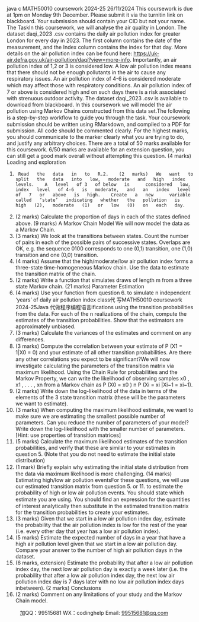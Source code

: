 java c
MATH50010   coursework   2024-25
26/11/2024
This coursework is due at   1pm   on   Monday   9th   December. Please submit   it   via   the   turnitin   link   on   blackboard.   Your   submission   should   contain   your   CID   but   not   your   name.
The   TaskIn   this   coursework,   we   will   analyse   the   air   quality   in   London.    The   dataset    daqi_2023   .csv   contains   the   daily   air   pollution   index   for   greater   London   for   every   day   in   2023.    The   ﬁrst   column   contains   the   date   of   the   measurement,   and   the   Index column   contains   the   index   for   that   day.    More   details   on   the   air   pollution index   can   be   found   here:   https://uk-air.defra.gov.uk/air-pollution/daqi?view=more-info.   Importantly,   an   air   pollution   index   of   1,2   or   3   is   considered   low.   A   low   air   pollution   index   means that there   should   not   be   enough   pollutants   in   the   air   to   cause   any   respiratory   issues.      An   air   pollution   index   of 4-6   is   considered   moderate   which   may   aﬀect   those   with   respiratory   conditions.      An   air   pollution   index   of   7   or   above   is   considered   high   and   on   such   days   there   is   a   risk   associated   with   strenuous   outdoor   activity.
The   dataset   daqi_2023   .csv   is   available   to   download   from   blackboard.   In   this   coursework   we   will   model   the   air   pollution   using   Markov   Chains   constructed   from   this   data   set.The   following   is   a   step-by-step   workﬂow   to   guide   you   through   the   task.   Your   coursework   submission   should      be   written   using   RMarkdown,   and   compiled   to   a   PDF   for   submission.   All   code   should   be   commented   clearly.   For   the   highest   marks,   you   should   communicate   to   the   marker   clearly   what   you   are   trying   to   do,   and justify      any   arbitrary   choices.      There   are   a   total   of   50   marks   available   for   this   coursework.      6/50   marks   are   available      for   an   extension   question,   you   can   still   get   a   good   mark   overall   without   attempting   this   question.
(4   marks)   Loading   and   exploration
1.      Read   the   data   in   to   R.2.    (2   marks)   We   want   to   split   the   data   into   low,   moderate   and   high   index   levels.    A   level   of 3   of below   is      considered   low,   index   level   of 4-6   is   moderate,   and   an   index   level   of   7   or   above   is   high.    Create   a   new      variable   called   ‘state’   indicating   whether   the   pollution   is   high   (2),   moderate   (1)   or   low   (0)   on   each   day.
3.    (2   marks)   Calculate   the   proportion   of days   in   each   of the   states   deﬁned   above.
(9   marks)   A   Markov   Chain   Model
We   will   now   model   the   data   as   a   Markov   Chain.
4.    (3   marks)   We   look   at   the   transitions   between   states.    Count   the   number   of pairs   in   each   of the   possible   pairs   of successive   states.    Overlaps   are   OK,   e.g.   the   sequence   0100   corresponds   to   one   (0,1)   transition,   one   (1,0)   transition   and   one   (0,0)   transition.
5.    (4 marks) Assume that the high/moderate/low   air   pollution   index   forms   a three-state   time-homogeneous   Markov   chain.      Use   the   data   to   estimate   the   transition   matrix   of the   chain.
6.    (2   marks)   Write   a   function   that   simulates   draws   of length   m from   a   three   state   Markov   chain.
(21   marks)   Parameter   Estimation
7.    (4   marks)   Use   your   function   from   question   6.    to   simulate   n   independent   ‘years’   of daily   air   pollution   index class代 写MATH50010 coursework 2024-25Java
代做程序编程语言iﬁcations using the transition   probabilities   from   the   data.    For each   of the   n   realizations   of the chain, compute the estimates of the transition   probabilities.    Show that the   estimators   are   approximately   unbiased.
8.    (3   marks)   Calculate   the   variances   of the   estimates   and   comment   on   any   diﬀerences.
9.    (3   marks)   Compute   the   correlation   between   your   estimate   of   P   (X1    =   1|X0    = 0)   and   your   estimate   of   all   other   transition   probabilities.      Are   there   any   other   correlations   you   expect   to   be   signiﬁcant?We   will   now   investigate   calculating   the   parameters   of the   transition   matrix   via   maximum   likelihood.      Using   the   Chain   Rule   for   probabilities   and   the   Markov   Property,   we   can   write   the   likelihood   of observing   samples   x0   ,   x1   ,   .   .   .   ,   xn      from   a   Markov   chain   as   P   (X0      = x0   )   n   P   (Xi    = xi   |Xi−1    = xi−1).
10.    (2   marks)   Write   down   the   log-likelihood   of the   data   in   terms   of the   elements   of the   3   state   transition   matrix   (these   will   be   the   parameters   we   want   to   estimate).
11.    (3   marks)   When   computing   the   maximum   likelihood   estimate,   we   want   to   make   sure   we   are   estimating   the   smallest   possible   number   of parameters.    Can   you   reduce   the   number   of parameters   of your   model?   Write   down the   log-likelihood with   the   smaller   number   of parameters.    [Hint:    use properties   of transition   matrices]
12.    (5   marks)   Calculate   the   maximum   likelihood   estimates   of the   transition   probabilities,   and   verify   that   these   are   similar   to   your   estimates   in   question   5.    (Note   that   you   do   not   need   to   estimate   the   initial   state   distribution)
13.    (1   mark)   Brieﬂy   explain   why   estimating   the   initial   state   distribution   from   the   data   via   maximum   likelihood   is   more   challenging.
(14   marks)   Estimating   high/low   air   pollution   eventsFor   these   questions,   we   will   use   our   estimated   transition   matrix   from   question   5.    or   11.    to   estimate   the   probability   of high   or   low   air   pollution   events.   You   should   state   which   estimate   you   are   using.   You   should   ﬁnd   an   expression   for   the   quantities   of interest   analytically   then   substitute   in   the   estimated   transition   matrix   for   the   transition   probabilities   to   create   your   estimates.
14.    (3   marks)   Given   that   we   start   in   a   low   air   pollution   index   day,   estimate   the   probability   that   the   air   pollution   index   is   low   for   the   rest   of the   year   (i.e.   every   other   day   that   year   has   a   low   air   pollution   index).
15.    (5   marks)   Estimate   the   expected   number   of days   in   a   year   that   have   a   high   air   pollution   level   given   that   we   start   in   a   low   air   pollution   day.      Compare   your   answer   to   the   number   of high   air   pollution   days   in   the   dataset.
16.    (6   marks,   extension)   Estimate   the   probability   that   after   a   low   air   pollution   index   day,   the   next   low   air   pollution   day   is   exactly   a   week   later   (i.e.   the   probability   that   after   a   low   air   pollution   index   day,   the   next   low   air   pollution   index   day   is   7   days   later   with   no   low   air   pollution   index   days   inbetween).
(2   marks)   Conclusions
17.    (2   marks)   Comment   on   any   limitations   of your   study   and   the   Markov   Chain   model.
   

         
加QQ：99515681  WX：codinghelp  Email: 99515681@qq.com
